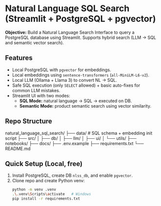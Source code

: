 # Natural Language SQL Search (Streamlit + PostgreSQL + pgvector)

**Objective:** Build a Natural Language Search Interface to query a PostgreSQL database using Streamlit. Supports hybrid search (LLM → SQL and semantic vector search).

## Features
- Local PostgreSQL with `pgvector` for embeddings.
- Local embeddings using `sentence-transformers` (`all-MiniLM-L6-v2`).
- Local LLM (Ollama + Llama 3) to convert NL → SQL.
- Safe SQL execution (only `SELECT` allowed) + basic auto-fixes for common LLM mistakes.
- Streamlit UI with two modes:
  - **SQL Mode:** natural language → SQL → executed on DB.
  - **Semantic Mode:** product semantic search using vector similarity.

## Repo Structure

natural_language_sql_search/
├── data/ # SQL schema + embedding init script
├── src/
│ ├── db/
│ ├── llm/
│ ├── ui/
│ └── utils/
├── notebooks/
├── docs/
├── .env.example
├── requirements.txt
└── README.md


## Quick Setup (Local, free)
1. Install PostgreSQL, create DB `nlss_db`, and enable `pgvector`.
2. Clone repo and create Python venv:
   ```bash
   python -m venv .venv
   .\.venv\Scripts\activate   # Windows
   pip install -r requirements.txt
